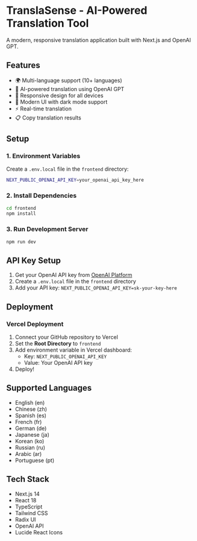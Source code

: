 # TranslaSense - AI-Powered Translation Tool

A modern, responsive translation application built with Next.js and OpenAI GPT.

## Features

- 🌍 Multi-language support (10+ languages)
- 🤖 AI-powered translation using OpenAI GPT
- 📱 Responsive design for all devices
- 🎨 Modern UI with dark mode support
- ⚡ Real-time translation
- 📋 Copy translation results

## Setup

### 1. Environment Variables

Create a `.env.local` file in the `frontend` directory:

```bash
NEXT_PUBLIC_OPENAI_API_KEY=your_openai_api_key_here
```

### 2. Install Dependencies

```bash
cd frontend
npm install
```

### 3. Run Development Server

```bash
npm run dev
```

## API Key Setup

1. Get your OpenAI API key from [OpenAI Platform](https://platform.openai.com/api-keys)
2. Create a `.env.local` file in the `frontend` directory
3. Add your API key: `NEXT_PUBLIC_OPENAI_API_KEY=sk-your-key-here`

## Deployment

### Vercel Deployment

1. Connect your GitHub repository to Vercel
2. Set the **Root Directory** to `frontend`
3. Add environment variable in Vercel dashboard:
   - Key: `NEXT_PUBLIC_OPENAI_API_KEY`
   - Value: Your OpenAI API key
4. Deploy!

## Supported Languages

- English (en)
- Chinese (zh)
- Spanish (es)
- French (fr)
- German (de)
- Japanese (ja)
- Korean (ko)
- Russian (ru)
- Arabic (ar)
- Portuguese (pt)

## Tech Stack

- Next.js 14
- React 18
- TypeScript
- Tailwind CSS
- Radix UI
- OpenAI API
- Lucide React Icons
